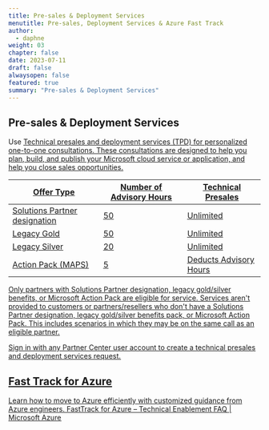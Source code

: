 ```yaml
---
title: Pre-sales & Deployment Services
menutitle: Pre-sales, Deployment Services & Azure Fast Track
author: 
  - daphne
weight: 03
chapter: false
date: 2023-07-11
draft: false
alwaysopen: false
featured: true
summary: "Pre-sales & Deployment Services"
---
```

## Pre-sales & Deployment Services
Use [<u>Technical presales and deployment services (TPD)<u>](https://partner.microsoft.com/dashboard/mpn/membership/benefits/technical/createadvisoryhours-servicerequest "https://partner.microsoft.com/dashboard/mpn/membership/benefits/technical/createadvisoryhours-servicerequest") for personalized one-to-one consultations. These consultations are designed to help you plan, build, and publish your Microsoft cloud service or application, and help you close sales opportunities.

|  **Offer Type** | **Number of Advisory Hours** | **Technical Presales**|
|--|--|--|
| Solutions Partner designation | 50 | Unlimited  |
|Legacy Gold|50|Unlimited|
|Legacy Silver|20|Unlimited|
|Action Pack (MAPS)|5|Deducts Advisory Hours|

Only partners with Solutions Partner designation, legacy gold/silver benefits, or Microsoft Action Pack are eligible for service. Services aren't provided to customers or partners/resellers who don't have a Solutions Partner designation, legacy gold/silver benefits pack, or Microsoft Action Pack. This includes scenarios in which they may be on the same call as an eligible partner.

Sign in with any Partner Center user account to [<u>create a technical presales and deployment services request<u>](https://partner.microsoft.com/dashboard/mpn/membership/benefits/technical/createadvisoryhours-servicerequest "https://partner.microsoft.com/dashboard/mpn/membership/benefits/technical/createadvisoryhours-servicerequest").

## Fast Track for Azure
Learn how to move to Azure efficiently with customized guidance from Azure engineers.
[<u>FastTrack for Azure – Technical Enablement FAQ | Microsoft Azure<u>](https://azure.microsoft.com/en-us/pricing/offers/azure-fasttrack/#overview "https://azure.microsoft.com/en-us/pricing/offers/azure-fasttrack/#overview")